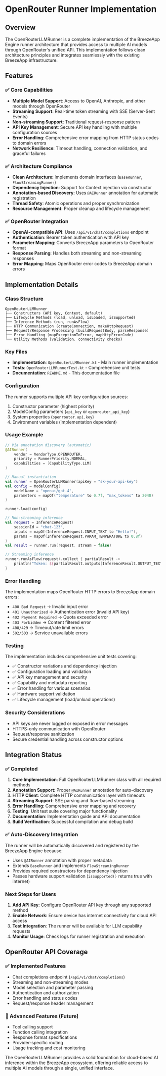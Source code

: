 # OpenRouter Runner Implementation

## Overview

The OpenRouterLLMRunner is a complete implementation of the BreezeApp Engine runner architecture that provides access to multiple AI models through OpenRouter's unified API. This implementation follows clean architecture principles and integrates seamlessly with the existing BreezeApp infrastructure.

## Features

### ✅ Core Capabilities
- **Multiple Model Support**: Access to OpenAI, Anthropic, and other models through OpenRouter
- **Streaming Support**: Real-time token streaming with SSE (Server-Sent Events)
- **Non-streaming Support**: Traditional request-response pattern
- **API Key Management**: Secure API key handling with multiple configuration sources
- **Error Handling**: Comprehensive error mapping from HTTP status codes to domain errors
- **Network Resilience**: Timeout handling, connection validation, and graceful failures

### ✅ Architecture Compliance
- **Clean Architecture**: Implements domain interfaces (`BaseRunner`, `FlowStreamingRunner`)
- **Dependency Injection**: Support for Context injection via constructor
- **Annotation-based Discovery**: Uses `@AIRunner` annotation for automatic registration
- **Thread Safety**: Atomic operations and proper synchronization
- **Resource Management**: Proper cleanup and lifecycle management

### ✅ OpenRouter Integration
- **OpenAI-compatible API**: Uses `/api/v1/chat/completions` endpoint
- **Authentication**: Bearer token authentication with API key
- **Parameter Mapping**: Converts BreezeApp parameters to OpenRouter format
- **Response Parsing**: Handles both streaming and non-streaming responses
- **Error Mapping**: Maps OpenRouter error codes to BreezeApp domain errors

## Implementation Details

### Class Structure
```
OpenRouterLLMRunner
├── Constructors (API key, Context, default)
├── Lifecycle Methods (load, unload, isLoaded, isSupported)
├── Inference Methods (run, runAsFlow)
├── HTTP Communication (createConnection, makeHttpRequest)
├── Request/Response Processing (buildRequestBody, parseResponse)
├── Error Handling (mapExceptionToError, mapHttpErrorCode)
└── Utility Methods (validation, connectivity checks)
```

### Key Files
- **Implementation**: `OpenRouterLLMRunner.kt` - Main runner implementation
- **Tests**: `OpenRouterLLMRunnerTest.kt` - Comprehensive unit tests
- **Documentation**: `README.md` - This documentation file

### Configuration
The runner supports multiple API key configuration sources:
1. Constructor parameter (highest priority)
2. ModelConfig parameters (`api_key` or `openrouter_api_key`)
3. System properties (`openrouter.api.key`)
4. Environment variables (implementation dependent)

### Usage Example
```kotlin
// Via annotation discovery (automatic)
@AIRunner(
    vendor = VendorType.OPENROUTER,
    priority = RunnerPriority.NORMAL,
    capabilities = [CapabilityType.LLM]
)

// Manual instantiation
val runner = OpenRouterLLMRunner(apiKey = "sk-your-api-key")
val config = ModelConfig(
    modelName = "openai/gpt-4",
    parameters = mapOf("temperature" to 0.7f, "max_tokens" to 2048)
)

runner.load(config)

// Non-streaming inference
val request = InferenceRequest(
    sessionId = "chat-123",
    inputs = mapOf(InferenceRequest.INPUT_TEXT to "Hello!"),
    params = mapOf(InferenceRequest.PARAM_TEMPERATURE to 0.8f)
)
val result = runner.run(request, stream = false)

// Streaming inference
runner.runAsFlow(request).collect { partialResult ->
    println("Token: ${partialResult.outputs[InferenceResult.OUTPUT_TEXT]}")
}
```

### Error Handling
The implementation maps OpenRouter HTTP errors to BreezeApp domain errors:
- `400 Bad Request` → Invalid input error
- `401 Unauthorized` → Authentication error (invalid API key)
- `402 Payment Required` → Quota exceeded error
- `403 Forbidden` → Content filtered error
- `408/429` → Timeout/rate limit errors
- `502/503` → Service unavailable errors

### Testing
The implementation includes comprehensive unit tests covering:
- ✅ Constructor variations and dependency injection
- ✅ Configuration loading and validation
- ✅ API key management and security
- ✅ Capability and metadata reporting
- ✅ Error handling for various scenarios
- ✅ Hardware support validation
- ✅ Lifecycle management (load/unload operations)

### Security Considerations
- API keys are never logged or exposed in error messages
- HTTPS-only communication with OpenRouter
- Request/response sanitization
- Secure credential handling across constructor options

## Integration Status

### ✅ Completed
1. **Core Implementation**: Full OpenRouterLLMRunner class with all required methods
2. **Annotation Support**: Proper `@AIRunner` annotation for auto-discovery
3. **HTTP Client**: Complete HTTP communication layer with timeouts
4. **Streaming Support**: SSE parsing and flow-based streaming
5. **Error Handling**: Comprehensive error mapping and recovery
6. **Testing**: Unit test suite covering major functionality
7. **Documentation**: Implementation guide and API documentation
8. **Build Verification**: Successful compilation and debug build

### ✅ Auto-Discovery Integration
The runner will be automatically discovered and registered by the BreezeApp Engine because:
- Uses `@AIRunner` annotation with proper metadata
- Extends `BaseRunner` and implements `FlowStreamingRunner`
- Provides required constructors for dependency injection
- Passes hardware support validation (`isSupported()` returns true with internet)

### Next Steps for Users
1. **Add API Key**: Configure OpenRouter API key through any supported method
2. **Enable Network**: Ensure device has internet connectivity for cloud API access
3. **Test Integration**: The runner will be available for LLM capability requests
4. **Monitor Usage**: Check logs for runner registration and execution

## OpenRouter API Coverage

### ✅ Implemented Features
- Chat completions endpoint (`/api/v1/chat/completions`)
- Streaming and non-streaming modes
- Model selection and parameter passing
- Authentication and authorization
- Error handling and status codes
- Request/response header management

### 🔄 Advanced Features (Future)
- Tool calling support
- Function calling integration
- Response format specifications
- Provider-specific routing
- Usage tracking and cost monitoring

The OpenRouterLLMRunner provides a solid foundation for cloud-based AI inference within the BreezeApp ecosystem, offering reliable access to multiple AI models through a single, unified interface.